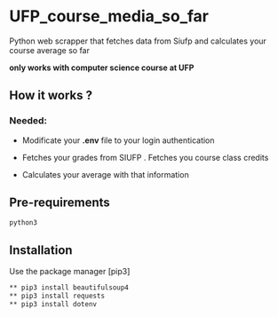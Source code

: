 # UFP_course_media_so_far

Python web scrapper that fetches data from Siufp and calculates your course average so far 

**only works with computer science course at UFP**


## How it works ?

### Needed:
- Modificate your **.env** file to your login authentication

- Fetches your grades from SIUFP
. Fetches you course class credits
- Calculates your average with that information


## Pre-requirements
``python3``

## Installation

Use the package manager [pip3]
```bash
** pip3 install beautifulsoup4 
** pip3 install requests
** pip3 install dotenv
```


